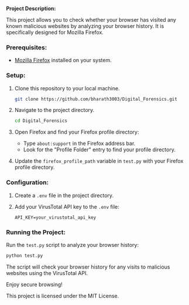 **Project Description:**

This project allows you to check whether your browser has visited any known malicious websites by analyzing your browser history. It is specifically designed for Mozilla Firefox.

### Prerequisites:

- [Mozilla Firefox](https://www.mozilla.org/en-US/firefox/new/) installed on your system.

### Setup:

1. Clone this repository to your local machine.

   ```bash
   git clone https://github.com/bharath3003/Digital_Forensics.git
   ```

2. Navigate to the project directory.

   ```bash
   cd Digital_Forensics
   ```

3. Open Firefox and find your Firefox profile directory:
   - Type `about:support` in the Firefox address bar.
   - Look for the "Profile Folder" entry to find your profile directory.

4. Update the `firefox_profile_path` variable in `test.py` with your Firefox profile directory.

### Configuration:

1. Create a `.env` file in the project directory.

2. Add your VirusTotal API key to the `.env` file:

   ```
   API_KEY=your_virustotal_api_key
   ```

### Running the Project:

Run the `test.py` script to analyze your browser history:

```bash
python test.py
```

The script will check your browser history for any visits to malicious websites using the VirusTotal API.

Enjoy secure browsing!

This project is licensed under the MIT License.
